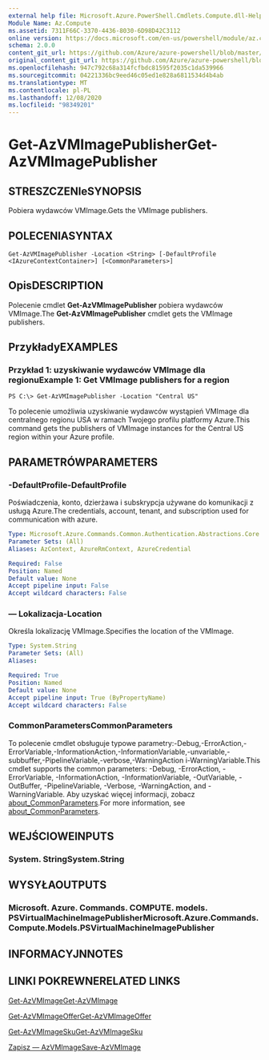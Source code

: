 ```yaml
---
external help file: Microsoft.Azure.PowerShell.Cmdlets.Compute.dll-Help.xml
Module Name: Az.Compute
ms.assetid: 7311F66C-3370-4436-8030-6D98D42C3112
online version: https://docs.microsoft.com/en-us/powershell/module/az.compute/get-azvmimagepublisher
schema: 2.0.0
content_git_url: https://github.com/Azure/azure-powershell/blob/master/src/Compute/Compute/help/Get-AzVMImagePublisher.md
original_content_git_url: https://github.com/Azure/azure-powershell/blob/master/src/Compute/Compute/help/Get-AzVMImagePublisher.md
ms.openlocfilehash: 947c792c68a314fcfbdc81595f2035c1da539966
ms.sourcegitcommit: 04221336bc9eed46c05ed1e828a6811534d4b4ab
ms.translationtype: MT
ms.contentlocale: pl-PL
ms.lasthandoff: 12/08/2020
ms.locfileid: "98349201"
---
```

# <span data-ttu-id="c6e7c-101">Get-AzVMImagePublisher</span><span class="sxs-lookup"><span data-stu-id="c6e7c-101">Get-AzVMImagePublisher</span></span>

## <span data-ttu-id="c6e7c-102">STRESZCZENIe</span><span class="sxs-lookup"><span data-stu-id="c6e7c-102">SYNOPSIS</span></span>
<span data-ttu-id="c6e7c-103">Pobiera wydawców VMImage.</span><span class="sxs-lookup"><span data-stu-id="c6e7c-103">Gets the VMImage publishers.</span></span>

## <span data-ttu-id="c6e7c-104">POLECENIA</span><span class="sxs-lookup"><span data-stu-id="c6e7c-104">SYNTAX</span></span>

```
Get-AzVMImagePublisher -Location <String> [-DefaultProfile <IAzureContextContainer>] [<CommonParameters>]
```

## <span data-ttu-id="c6e7c-105">Opis</span><span class="sxs-lookup"><span data-stu-id="c6e7c-105">DESCRIPTION</span></span>
<span data-ttu-id="c6e7c-106">Polecenie cmdlet **Get-AzVMImagePublisher** pobiera wydawców VMImage.</span><span class="sxs-lookup"><span data-stu-id="c6e7c-106">The **Get-AzVMImagePublisher** cmdlet gets the VMImage publishers.</span></span>

## <span data-ttu-id="c6e7c-107">Przykłady</span><span class="sxs-lookup"><span data-stu-id="c6e7c-107">EXAMPLES</span></span>

### <span data-ttu-id="c6e7c-108">Przykład 1: uzyskiwanie wydawców VMImage dla regionu</span><span class="sxs-lookup"><span data-stu-id="c6e7c-108">Example 1: Get VMImage publishers for a region</span></span>
```
PS C:\> Get-AzVMImagePublisher -Location "Central US"
```

<span data-ttu-id="c6e7c-109">To polecenie umożliwia uzyskiwanie wydawców wystąpień VMImage dla centralnego regionu USA w ramach Twojego profilu platformy Azure.</span><span class="sxs-lookup"><span data-stu-id="c6e7c-109">This command gets the publishers of VMImage instances for the Central US region within your Azure profile.</span></span>

## <span data-ttu-id="c6e7c-110">PARAMETRÓW</span><span class="sxs-lookup"><span data-stu-id="c6e7c-110">PARAMETERS</span></span>

### <span data-ttu-id="c6e7c-111">-DefaultProfile</span><span class="sxs-lookup"><span data-stu-id="c6e7c-111">-DefaultProfile</span></span>
<span data-ttu-id="c6e7c-112">Poświadczenia, konto, dzierżawa i subskrypcja używane do komunikacji z usługą Azure.</span><span class="sxs-lookup"><span data-stu-id="c6e7c-112">The credentials, account, tenant, and subscription used for communication with azure.</span></span>

```yaml
Type: Microsoft.Azure.Commands.Common.Authentication.Abstractions.Core.IAzureContextContainer
Parameter Sets: (All)
Aliases: AzContext, AzureRmContext, AzureCredential

Required: False
Position: Named
Default value: None
Accept pipeline input: False
Accept wildcard characters: False
```

### <span data-ttu-id="c6e7c-113">— Lokalizacja</span><span class="sxs-lookup"><span data-stu-id="c6e7c-113">-Location</span></span>
<span data-ttu-id="c6e7c-114">Określa lokalizację VMImage.</span><span class="sxs-lookup"><span data-stu-id="c6e7c-114">Specifies the location of the VMImage.</span></span>

```yaml
Type: System.String
Parameter Sets: (All)
Aliases:

Required: True
Position: Named
Default value: None
Accept pipeline input: True (ByPropertyName)
Accept wildcard characters: False
```

### <span data-ttu-id="c6e7c-115">CommonParameters</span><span class="sxs-lookup"><span data-stu-id="c6e7c-115">CommonParameters</span></span>
<span data-ttu-id="c6e7c-116">To polecenie cmdlet obsługuje typowe parametry:-Debug,-ErrorAction,-ErrorVariable,-InformationAction,-InformationVariable,-unvariable,-subbuffer,-PipelineVariable,-verbose,-WarningAction i-WarningVariable.</span><span class="sxs-lookup"><span data-stu-id="c6e7c-116">This cmdlet supports the common parameters: -Debug, -ErrorAction, -ErrorVariable, -InformationAction, -InformationVariable, -OutVariable, -OutBuffer, -PipelineVariable, -Verbose, -WarningAction, and -WarningVariable.</span></span> <span data-ttu-id="c6e7c-117">Aby uzyskać więcej informacji, zobacz [about_CommonParameters](http://go.microsoft.com/fwlink/?LinkID=113216).</span><span class="sxs-lookup"><span data-stu-id="c6e7c-117">For more information, see [about_CommonParameters](http://go.microsoft.com/fwlink/?LinkID=113216).</span></span>

## <span data-ttu-id="c6e7c-118">WEJŚCIOWE</span><span class="sxs-lookup"><span data-stu-id="c6e7c-118">INPUTS</span></span>

### <span data-ttu-id="c6e7c-119">System. String</span><span class="sxs-lookup"><span data-stu-id="c6e7c-119">System.String</span></span>

## <span data-ttu-id="c6e7c-120">WYSYŁA</span><span class="sxs-lookup"><span data-stu-id="c6e7c-120">OUTPUTS</span></span>

### <span data-ttu-id="c6e7c-121">Microsoft. Azure. Commands. COMPUTE. models. PSVirtualMachineImagePublisher</span><span class="sxs-lookup"><span data-stu-id="c6e7c-121">Microsoft.Azure.Commands.Compute.Models.PSVirtualMachineImagePublisher</span></span>

## <span data-ttu-id="c6e7c-122">INFORMACYJN</span><span class="sxs-lookup"><span data-stu-id="c6e7c-122">NOTES</span></span>

## <span data-ttu-id="c6e7c-123">LINKI POKREWNE</span><span class="sxs-lookup"><span data-stu-id="c6e7c-123">RELATED LINKS</span></span>

[<span data-ttu-id="c6e7c-124">Get-AzVMImage</span><span class="sxs-lookup"><span data-stu-id="c6e7c-124">Get-AzVMImage</span></span>](./Get-AzVMImage.md)

[<span data-ttu-id="c6e7c-125">Get-AzVMImageOffer</span><span class="sxs-lookup"><span data-stu-id="c6e7c-125">Get-AzVMImageOffer</span></span>](./Get-AzVMImageOffer.md)

[<span data-ttu-id="c6e7c-126">Get-AzVMImageSku</span><span class="sxs-lookup"><span data-stu-id="c6e7c-126">Get-AzVMImageSku</span></span>](./Get-AzVMImageSku.md)

[<span data-ttu-id="c6e7c-127">Zapisz — AzVMImage</span><span class="sxs-lookup"><span data-stu-id="c6e7c-127">Save-AzVMImage</span></span>](./Save-AzVMImage.md)


